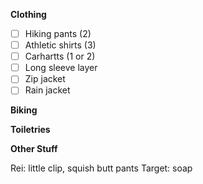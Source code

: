 
**Clothing**
- [ ] Hiking pants (2)
- [ ] Athletic shirts (3) 
- [ ] Carhartts (1 or 2)
- [ ] Long sleeve layer
- [ ] Zip jacket
- [ ] Rain jacket 

**Biking**

**Toiletries**

**Other Stuff**

Rei: little clip, squish butt pants
Target: soap
